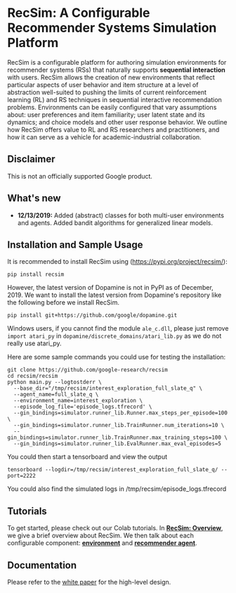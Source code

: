 # RecSim: A Configurable Recommender Systems Simulation Platform

RecSim is a configurable platform for authoring simulation environments for
recommender systems (RSs) that naturally supports **sequential interaction**
with users. RecSim allows the creation of new environments that reflect
particular aspects of user behavior and item structure at a level of abstraction
well-suited to pushing the limits of current reinforcement learning (RL) and RS
techniques in sequential interactive recommendation problems. Environments can
be easily configured that vary assumptions about: user preferences and item
familiarity; user latent state and its dynamics; and choice models and other
user response behavior. We outline how RecSim offers value to RL and RS
researchers and practitioners, and how it can serve as a vehicle for
academic-industrial collaboration.

<a id='Disclaimer'></a>
## Disclaimer

This is not an officially supported Google product.

## What's new
*  **12/13/2019:** Added (abstract) classes for both multi-user environments and
  agents. Added bandit algorithms for generalized linear models.

## Installation and Sample Usage

It is recommended to install RecSim using (https://pypi.org/project/recsim/):

```shell
pip install recsim
```

However, the latest version of Dopamine is not in PyPI as of December, 2019. We
want to install the latest version from Dopamine's repository like the following
before we install RecSim.

```
pip install git+https://github.com/google/dopamine.git
```

Windows users, if you cannot find the module `ale_c.dll`, please just remove
`import atari_py` in `dopamine/discrete_domains/atari_lib.py` as we do not
really use atari_py.

Here are some sample commands you could use for testing the installation:

```
git clone https://github.com/google-research/recsim
cd recsim/recsim
python main.py --logtostderr \
  --base_dir="/tmp/recsim/interest_exploration_full_slate_q" \
  --agent_name=full_slate_q \
  --environment_name=interest_exploration \
  --episode_log_file='episode_logs.tfrecord' \
  --gin_bindings=simulator.runner_lib.Runner.max_steps_per_episode=100 \
  --gin_bindings=simulator.runner_lib.TrainRunner.num_iterations=10 \
  --gin_bindings=simulator.runner_lib.TrainRunner.max_training_steps=100 \
  --gin_bindings=simulator.runner_lib.EvalRunner.max_eval_episodes=5
```

You could then start a tensorboard and view the output

```
tensorboard --logdir=/tmp/recsim/interest_exploration_full_slate_q/ --port=2222
```

You could also find the simulated logs in /tmp/recsim/episode_logs.tfrecord

## Tutorials

To get started, please check out our Colab tutorials. In [**RecSim:
Overview**](recsim/colab/RecSim_Overview.ipynb), we give a brief overview about
RecSim. We then talk about each configurable component:
[**environment**](recsim/colab/RecSim_Developing_an_Environment.ipynb) and
[**recommender agent**](recsim/colab/RecSim_Developing_an_Agent.ipynb).

## Documentation


Please refer to the [white paper](http://arxiv.org/abs/1909.04847) for the
high-level design.
